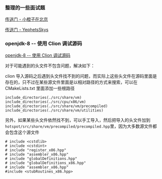 ### 整理的一些面试题

[传送门 - 小橙子在北京](https://github.com/qugemingzizhemefeijin)

[传送门 - YephetsSkys](https://github.com/YephetsSkys)

### openjdk-8 -- 使用 Clion 调试源码

[openjdk-8 -- 使用 Clion 调试源码](https://rqsir.github.io/2019/04/19/openjdk-8-%E4%BD%BF%E7%94%A8Clion%E8%B0%83%E8%AF%95%E6%BA%90%E7%A0%81/)

对于可能遇到的头文件不包含问题，解决如下：

clion 导入源码之后遇到头文件找不到的问题，而实际上这些头文件在源码里面是存在的，只不过在某些源文件里面是以相对路径的方式来搜索，可以在 CMakeLists.txt 里面添加一些根路径

```
include_directories(./src/share/vm)
include_directories(./src/cpu/x86/vm)
include_directories(./src/share/vm/precompiled)
include_directories(./src/share/vm/utilities)
```

另外，如果某些头文件依然找不到，可以手工导入，然后把导入的头文件加到
`hotspot/src/share/vm/precompiled/precompiled.hpp`里，因为大多数源文件都会包含这个源文件

```
# include <cstdlib>
# include <cstdint>
# include "register_x86.hpp"
# include "assembler_x86.hpp"
# include "globalDefinitions.hpp"
# include "globalDefinitions_x86.hpp"
# include "assembler_x86.hpp"
#include <stubRoutines_x86.hpp>
```
